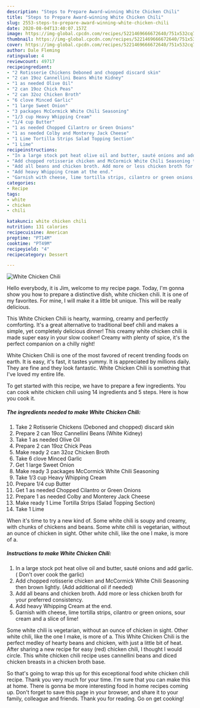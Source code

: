 ```yaml
---
description: "Steps to Prepare Award-winning White Chicken Chili"
title: "Steps to Prepare Award-winning White Chicken Chili"
slug: 2553-steps-to-prepare-award-winning-white-chicken-chili
date: 2020-08-04T13:40:07.157Z
image: https://img-global.cpcdn.com/recipes/5221469666672640/751x532cq70/white-chicken-chili-recipe-main-photo.jpg
thumbnail: https://img-global.cpcdn.com/recipes/5221469666672640/751x532cq70/white-chicken-chili-recipe-main-photo.jpg
cover: https://img-global.cpcdn.com/recipes/5221469666672640/751x532cq70/white-chicken-chili-recipe-main-photo.jpg
author: Dale Fleming
ratingvalue: 4
reviewcount: 49717
recipeingredient:
- "2 Rotisserie Chickens Deboned and chopped discard skin"
- "2 can 19oz Cannellini Beans White Kidney"
- "1 as needed Olive Oil"
- "2 can 19oz Chick Peas"
- "2 can 32oz Chicken Broth"
- "6 clove Minced Garlic"
- "1 large Sweet Onion"
- "3 packages McCormick White Chili Seasoning"
- "1/3 cup Heavy Whipping Cream"
- "1/4 cup Butter"
- "1 as needed Chopped Cilantro or Green Onions"
- "1 as needed Colby and Monterey Jack Cheese"
- "1 Lime Tortilla Strips Salad Topping Section"
- "1 Lime"
recipeinstructions:
- "In a large stock pot heat olive oil and butter, sauté onions and add garlic. ( Don&#39;t over cook the garlic)"
- "Add chopped rotisserie chicken and McCormick White Chili Seasoning then brown lightly. (Add additional oil if needed)"
- "Add all beans and chicken broth. Add more or less chicken broth for your preferred consistency."
- "Add heavy Whipping Cream at the end."
- "Garnish with cheese, lime tortilla strips, cilantro or green onions, sour cream and a slice of lime!"
categories:
- Recipe
tags:
- white
- chicken
- chili

katakunci: white chicken chili 
nutrition: 131 calories
recipecuisine: American
preptime: "PT14M"
cooktime: "PT49M"
recipeyield: "4"
recipecategory: Dessert

---
```



![White Chicken Chili](https://img-global.cpcdn.com/recipes/5221469666672640/751x532cq70/white-chicken-chili-recipe-main-photo.jpg)

Hello everybody, it is Jim, welcome to my recipe page. Today, I'm gonna show you how to prepare a distinctive dish, white chicken chili. It is one of my favorites. For mine, I will make it a little bit unique. This will be really delicious.

This White Chicken Chili is hearty, warming, creamy and perfectly comforting. It&#39;s a great alternative to traditional beef chili and makes a simple, yet completely delicious dinner! This creamy white chicken chili is made super easy in your slow cooker! Creamy with plenty of spice, it&#39;s the perfect companion on a chilly night!

White Chicken Chili is one of the most favored of recent trending foods on earth. It is easy, it's fast, it tastes yummy. It is appreciated by millions daily. They are fine and they look fantastic. White Chicken Chili is something that I've loved my entire life.


To get started with this recipe, we have to prepare a few ingredients. You can cook white chicken chili using 14 ingredients and 5 steps. Here is how you cook it.

<!--inarticleads1-->

##### The ingredients needed to make White Chicken Chili:

1. Take 2 Rotisserie Chickens (Deboned and chopped) discard skin
1. Prepare 2 can 19oz Cannellini Beans (White Kidney)
1. Take 1 as needed Olive Oil
1. Prepare 2 can 19oz Chick Peas
1. Make ready 2 can 32oz Chicken Broth
1. Take 6 clove Minced Garlic
1. Get 1 large Sweet Onion
1. Make ready 3 packages McCormick White Chili Seasoning
1. Take 1/3 cup Heavy Whipping Cream
1. Prepare 1/4 cup Butter
1. Get 1 as needed Chopped Cilantro or Green Onions
1. Prepare 1 as needed Colby and Monterey Jack Cheese
1. Make ready 1 Lime Tortilla Strips (Salad Topping Section)
1. Take 1 Lime


When it&#39;s time to try a new kind of. Some white chili is soupy and creamy, with chunks of chickens and beans. Some white chili is vegetarian, without an ounce of chicken in sight. Other white chili, like the one I make, is more of a. 

<!--inarticleads2-->

##### Instructions to make White Chicken Chili:

1. In a large stock pot heat olive oil and butter, sauté onions and add garlic. ( Don&#39;t over cook the garlic)
1. Add chopped rotisserie chicken and McCormick White Chili Seasoning then brown lightly. (Add additional oil if needed)
1. Add all beans and chicken broth. Add more or less chicken broth for your preferred consistency.
1. Add heavy Whipping Cream at the end.
1. Garnish with cheese, lime tortilla strips, cilantro or green onions, sour cream and a slice of lime!


Some white chili is vegetarian, without an ounce of chicken in sight. Other white chili, like the one I make, is more of a. This White Chicken Chili is the perfect medley of hearty beans and chicken, with just a little bit of heat. After sharing a new recipe for easy (red) chicken chili, I thought I would circle. This white chicken chili recipe uses cannellini beans and diced chicken breasts in a chicken broth base. 

So that's going to wrap this up for this exceptional food white chicken chili recipe. Thank you very much for your time. I'm sure that you can make this at home. There is gonna be more interesting food in home recipes coming up. Don't forget to save this page in your browser, and share it to your family, colleague and friends. Thank you for reading. Go on get cooking!
